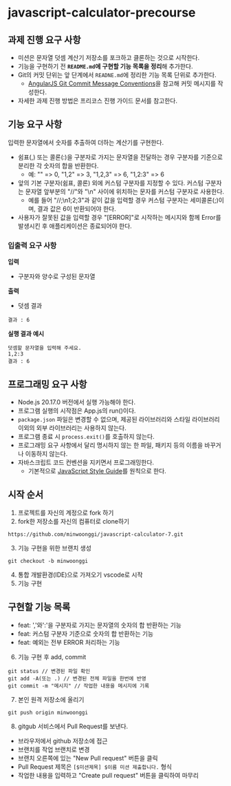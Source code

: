 # javascript-calculator-precourse
## 과제 진행 요구 사항
- 미션은 문자열 덧셈 계산기 저장소를 포크하고 클론하는 것으로 시작한다.
- 기능을 구현하기 전 **```README.md```에 구현할 기능 목록을 정리**해 추가한다.
- Git의 커밋 단위는 앞 단계에서 ```READNE.md```에 정리한 기능 목록 단위로 추가한다.
  - [AngularJS Git Commit Message Conventions](https://gist.github.com/stephenparish/9941e89d80e2bc58a153)을 참고해 커밋 메시지를 작성한다.
- 자세한 과제 진행 방법은 프리코스 진행 가이드 문서를 참고한다.

## 기능 요구 사항
입력한 문자열에서 숫자를 추출하여 더하는 계산기를 구현한다.

- 쉼표(,) 또는 콜론(:)을 구분자로 가지는 문자열을 전달하는 경우 구분자를 기준으로 분리한 각 숫자의 합을 반환한다.
  - 예: "" => 0, "1,2" => 3, "1,2,3" => 6, "1,2:3" => 6
- 앞의 기본 구분자(쉼표, 콜론) 외에 커스텀 구분자를 지정할 수 있다. 커스텀 구분자는 문자열 앞부분의 "//"와 "\n" 사이에 위치하는 문자를 커스텀 구분자로 사용한다.
  - 예를 들어 "//;\n1;2;3"과 같이 값을 입력할 경우 커스텀 구분자는 세미콜론(;)이며, 결과 값은 6이 반환되어야 한다.
- 사용자가 잘못된 값을 입력할 경우 "[ERROR]"로 시작하는 메시지와 함께 Error를 발생시킨 후 애플리케이션은 종료되어야 한다.
### 입출력 요구 사항
**입력**


- 구분자와 양수로 구성된 문자열


**출력**

- 덧셈 결과
```
결과 : 6
```

**실행 결과 예시**

    덧셈할 문자열을 입력해 주세요.
    1,2:3
    결과 : 6

## 프로그래밍 요구 사항
- Node.js 20.17.0 버전에서 실행 가능해야 한다.
- 프로그램 실행의 시작점은 App.js의 run()이다.
- ```package.json``` 파일은 변경할 수 없으며, 제공된 라이브러리와 스타일 라이브러리 이외의 외부 라이브러리는 사용하지 않는다.
- 프로그램 종료 시 ```process.exit()```를 호출하지 않는다.
- 프로그래밍 요구 사항에서 달리 명시하지 않는 한 파일, 패키지 등의 이름을 바꾸거나 이동하지 않는다.
- 자바스크립트 코드 컨벤션을 지키면서 프로그래밍한다.
  - 기본적으로 [JavaScript Style Guide](https://github.com/woowacourse/woowacourse-docs/tree/main/styleguide/javascript)를 원칙으로 한다.

## 시작 순서
1. 프로젝트를 자신의 계정으로 fork 하기
2. fork한 저장소를 자신의 컴퓨터로 clone하기
```
https://github.com/minwoonggi/javascript-calculator-7.git
```
3. 기능 구현을 위한 브랜치 생성
```
git checkout -b minwoonggi
```
4. 통합 개발환경(IDE)으로 가져오기
vscode로 시작
5. 기능 구현

## 구현할 기능 목록
-  feat: ','와':'을 구분자로 가지는 문자열의 숫자의 합 반환하는 기능
-  feat: 커스텀 구분자 기준으로 숫자의 합 반환하는 기능
-  feat: 예외는 전부 ERROR 처리하는 기능

6. 기능 구현 후 add, commit
```
git status // 변경된 파일 확인
git add -A(또는 .) // 변경된 전체 파일을 한번에 반영
git commit -m "메시지" // 작업한 내용을 메시지에 기록
```
7. 본인 원격 저장소에 올리기
```
git push origin minwoonggi
```
8. gitgub 서비스에서 Pull Request를 보낸다.
- 브라우저에서 github 저장소에 접근
- 브랜치를 작업 브랜치로 변경
- 브랜치 오른쪽에 있는 "New Pull request" 버튼을 클릭
- Pull Request 제목은 ```[$미션제목] $이름 미션 제출합니다.``` 형식
- 작업한 내용을 입력하고 "Create pull request" 버튼을 클릭하여 마무리
